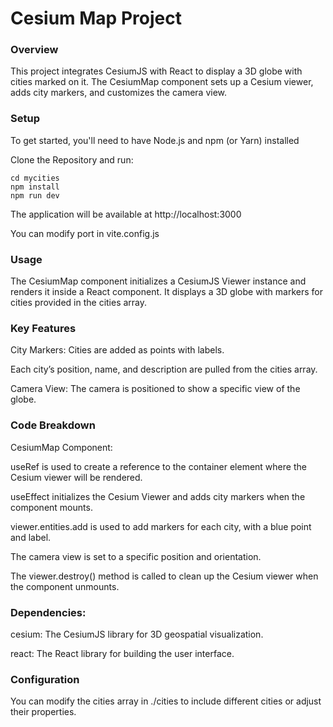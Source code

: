 # Cesium Map Project

### Overview

This project integrates CesiumJS with React to display a 3D globe with cities marked on it. The CesiumMap component sets up a Cesium viewer, adds city markers, and customizes the camera view.

### Setup

To get started, you'll need to have Node.js and npm (or Yarn) installed

Clone the Repository and run:

```
cd mycities
npm install
npm run dev
```

The application will be available at http://localhost:3000

You can modify port in vite.config.js

### Usage

The CesiumMap component initializes a CesiumJS Viewer instance and renders it inside a React component. It displays a 3D globe with markers for cities provided in the cities array.

### Key Features

City Markers: Cities are added as points with labels.

Each city’s position, name, and description are pulled from the cities array.

Camera View: The camera is positioned to show a specific view of the globe.

### Code Breakdown

CesiumMap Component:

useRef is used to create a reference to the container element where the Cesium viewer will be rendered.

useEffect initializes the Cesium Viewer and adds city markers when the component mounts.

viewer.entities.add is used to add markers for each city, with a blue point and label.

The camera view is set to a specific position and orientation.

The viewer.destroy() method is called to clean up the Cesium viewer when the component unmounts.

### Dependencies:

cesium: The CesiumJS library for 3D geospatial visualization.

react: The React library for building the user interface.

### Configuration

You can modify the cities array in ./cities to include different cities or adjust their properties.
